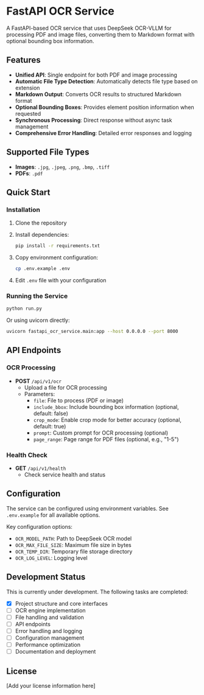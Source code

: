 # FastAPI OCR Service

A FastAPI-based OCR service that uses DeepSeek OCR-VLLM for processing PDF and image files, converting them to Markdown format with optional bounding box information.

## Features

- **Unified API**: Single endpoint for both PDF and image processing
- **Automatic File Type Detection**: Automatically detects file type based on extension
- **Markdown Output**: Converts OCR results to structured Markdown format
- **Optional Bounding Boxes**: Provides element position information when requested
- **Synchronous Processing**: Direct response without async task management
- **Comprehensive Error Handling**: Detailed error responses and logging

## Supported File Types

- **Images**: `.jpg`, `.jpeg`, `.png`, `.bmp`, `.tiff`
- **PDFs**: `.pdf`

## Quick Start

### Installation

1. Clone the repository
2. Install dependencies:
   ```bash
   pip install -r requirements.txt
   ```

3. Copy environment configuration:
   ```bash
   cp .env.example .env
   ```

4. Edit `.env` file with your configuration

### Running the Service

```bash
python run.py
```

Or using uvicorn directly:
```bash
uvicorn fastapi_ocr_service.main:app --host 0.0.0.0 --port 8000
```

## API Endpoints

### OCR Processing
- **POST** `/api/v1/ocr`
  - Upload a file for OCR processing
  - Parameters:
    - `file`: File to process (PDF or image)
    - `include_bbox`: Include bounding box information (optional, default: false)
    - `crop_mode`: Enable crop mode for better accuracy (optional, default: true)
    - `prompt`: Custom prompt for OCR processing (optional)
    - `page_range`: Page range for PDF files (optional, e.g., "1-5")

### Health Check
- **GET** `/api/v1/health`
  - Check service health and status

## Configuration

The service can be configured using environment variables. See `.env.example` for all available options.

Key configuration options:
- `OCR_MODEL_PATH`: Path to DeepSeek OCR model
- `OCR_MAX_FILE_SIZE`: Maximum file size in bytes
- `OCR_TEMP_DIR`: Temporary file storage directory
- `OCR_LOG_LEVEL`: Logging level

## Development Status

This is currently under development. The following tasks are completed:

- [x] Project structure and core interfaces
- [ ] OCR engine implementation
- [ ] File handling and validation
- [ ] API endpoints
- [ ] Error handling and logging
- [ ] Configuration management
- [ ] Performance optimization
- [ ] Documentation and deployment

## License

[Add your license information here]